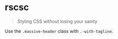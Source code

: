 # rscsc
<!-- {h1:.massive-header.-with-tagline} -->

> Styling CSS without losing your sanity

Use the `.massive-header` class with `.-with-tagline`.
